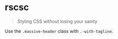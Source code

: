 # rscsc
<!-- {h1:.massive-header.-with-tagline} -->

> Styling CSS without losing your sanity

Use the `.massive-header` class with `.-with-tagline`.
